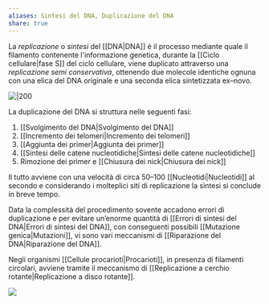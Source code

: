 ```yaml
---
aliases: Sintesi del DNA, Duplicazione del DNA
share: true
---
```

La *replicazione* o *sintesi* del [[DNA|DNA]] è il processo mediante quale il filamento contenente l'informazione genetica, durante la [[Ciclo cellulare|fase S]] del ciclo cellulare, viene duplicato attraverso una *replicazione semi conservativa*, ottenendo due molecole identiche ognuna con una elica del DNA originale e una seconda elica sintetizzata ex–novo.

![|200](c0bea3e2f0205d07e0084d6ff552355c_MD5%201.png)

La duplicazione del DNA si struttura nelle seguenti fasi:
1. [[Svolgimento del DNA|Svolgimento del DNA]]
2. [[Incremento dei telomeri|Incremento dei telomeri]]
3. [[Aggiunta dei primer|Aggiunta dei primer]]
4. [[Sintesi delle catene nucleotidiche|Sintesi delle catene nucleotidiche]]
6. Rimozione dei primer e [[Chiusura dei nick|Chiusura dei nick]]

Il tutto avviene con una velocità di circa 50–100 [[Nucleotidi|Nucleotidi]] al secondo e considerando i molteplici siti di replicazione la sintesi si conclude in breve tempo.

Data la complessità del procedimento sovente accadono errori di duplicazione e per evitare un’enorme quantità di [[Errori di sintesi del DNA|Errori di sintesi del DNA]], con conseguenti possibili [[Mutazione genica|Mutazioni]], vi sono vari meccanismi di [[Riparazione del DNA|Riparazione del DNA]].

Negli organismi [[Cellule procarioti|Procarioti]], in presenza di filamenti circolari, avviene tramite il meccanismo di [[Replicazione a cerchio rotante|Replicazione a disco rotante]].

![](replicazione-DNA.png)